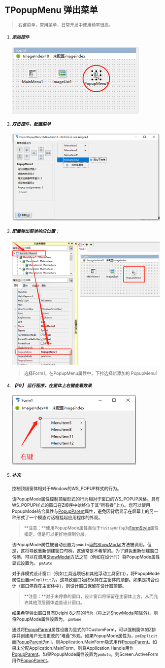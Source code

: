 # TPopupMenu 弹出菜单

> ​	右键菜单，常用菜单，日常开发中使用频率很高。

1. ##### 添加控件

   ![](8_TPopupMenu/16.png)

2. ##### 双击控件，配置菜单

   ![](8_TPopupMenu/17.png)

3. ##### 配置弹出菜单响应位置：

   ![](8_TPopupMenu/18.png)

   >   选择Form1，在PopupMenu属性中，下拉选择新添加的 PopupMenu1

4. ##### 【F9】 运行程序，在窗体上右键查看效果

   ![](8_TPopupMenu/19.png)

5. ##### 补充

   

   控制顶级窗体相对于Window的WS_POPUP样式的行为。

   该PopupMode属性控制顶层形式的行为相对于窗口的WS_POPUP风格。具有WS_POPUP样式的窗口在Z顺序中始终位于其“所有者”上方。您可以使用PopupMode结合属性与[PopupParent](http://docwiki.embarcadero.com/Libraries/Rio/en/Vcl.Forms.TCustomForm.PopupParent)属性，避免因背后显示在屏幕上的另一种形式了一个模态对话框挂起应用程序的外观。

   > **注意：**使用PopupMode属性类似于`fsStayOnTop`为[FormStyle](http://docwiki.embarcadero.com/Libraries/Rio/en/Vcl.Forms.TCustomForm.FormStyle)属性指定，但是可以更好地控制分层。

   该PopupMode属性被自动设置为`pmAuto`当[的ShowModal](http://docwiki.embarcadero.com/Libraries/Rio/en/Vcl.Forms.TCustomForm.ShowModal)方法被调用。但是，这将导致重新创建窗口句柄，这通常是不希望的。为了避免重新创建窗口句柄，可以在调用[ShowModal](http://docwiki.embarcadero.com/Libraries/Rio/en/Vcl.Forms.TCustomForm.ShowModal)方法之前（例如在设计时）将PopupMode属性显式设置为。 `pmAuto`

   对于非模式设计窗口（例如工具选项板和其他浮动工具窗口），将PopupMode属性设置`pmExplicit`为。这导致窗口始终保持在主窗体的顶部。如果是拼合设计（窗口停靠在主窗体中），则设计窗口保留在设计器顶部。

   > **注意：**对于未停靠的窗口，设计窗口将保留在主窗体上方，从而允许其他顶层窗体遮盖设计窗口。

   如果希望弹出窗口具有Delphi 8之前的行为（将上述[ShowModal](http://docwiki.embarcadero.com/Libraries/Rio/en/Vcl.Forms.TCustomForm.ShowModal)项除外），则将PopupMode属性设置为。 `pmNone`

   通过将[PopupParent](http://docwiki.embarcadero.com/Libraries/Rio/en/Vcl.Forms.TCustomForm.PopupParent)属性设置为显式的TCustomForm，可以强制窗体的Z排序并创建用户无法更改的“堆叠”外观。如果PopupMode属性为，`pmExplicit`而[PopupParent](http://docwiki.embarcadero.com/Libraries/Rio/en/Vcl.Forms.TCustomForm.PopupParent)为nil，则Application.MainForm隐式用作[PopupParent](http://docwiki.embarcadero.com/Libraries/Rio/en/Vcl.Forms.TCustomForm.PopupParent)。如果未分配Application.MainForm，则将Application.Handle用作[PopupParent](http://docwiki.embarcadero.com/Libraries/Rio/en/Vcl.Forms.TCustomForm.PopupParent)。如果PopupMode属性设置为`pmAuto`，则Screen.ActiveForm用作[PopupParent](http://docwiki.embarcadero.com/Libraries/Rio/en/Vcl.Forms.TCustomForm.PopupParent)。